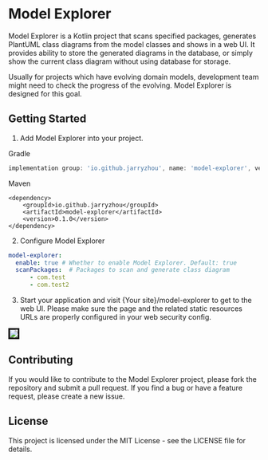 # Model Explorer

Model Explorer is a Kotlin project that scans specified packages, generates PlantUML class diagrams from the model classes and shows in a web UI. 
It provides ability to store the generated diagrams in the database, or simply show the current class diagram without using database for storage.

Usually for projects which have evolving domain models, development team might need to check the progress of the evolving.
Model Explorer is designed for this goal.

## Getting Started
1. Add Model Explorer into your project.

Gradle
```groovy
implementation group: 'io.github.jarryzhou', name: 'model-explorer', version: '0.1.0'
```

Maven
```
<dependency>
    <groupId>io.github.jarryzhou</groupId>
    <artifactId>model-explorer</artifactId>
    <version>0.1.0</version>
</dependency>
```

2. Configure Model Explorer
```yaml
model-explorer:
  enable: true # Whether to enable Model Explorer. Default: true
  scanPackages:  # Packages to scan and generate class diagram
      - com.test
      - com.test2
```

3. Start your application and visit {Your site}/model-explorer to get to the web UI.
Please make sure the page and the related static resources URLs are properly configured in your web security config.
<img src="https://github.com/jarryscript/model-explorer-spring-boot-starter/assets/29606832/85ad2c5b-5b99-4841-b1fe-f905430595dc" style="border:3px solid black;">

## Contributing

If you would like to contribute to the Model Explorer project, please fork the repository and submit a pull request. If you find a bug or have a feature request, please create a new issue.

## License

This project is licensed under the MIT License - see the LICENSE file for details.
